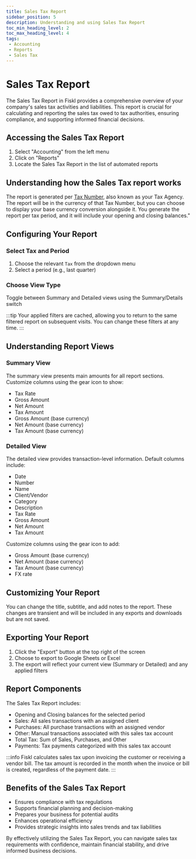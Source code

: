 ```yaml
---
title: Sales Tax Report
sidebar_position: 5
description: Understanding and using Sales Tax Report
toc_min_heading_level: 2
toc_max_heading_level: 4
tags:
 - Accounting
 - Reports
 - Sales Tax
---
```


# Sales Tax Report

The Sales Tax Report in Fiskl provides a comprehensive overview of your company's sales tax activities and liabilities. This report is crucial for calculating and reporting the sales tax owed to tax authorities, ensuring compliance, and supporting informed financial decisions.

## Accessing the Sales Tax Report

1. Select "Accounting" from the left menu
2. Click on "Reports"
3. Locate the Sales Tax Report in the list of automated reports

## Understanding how the Sales Tax report works

The report is generated per [Tax Number](../../../Settings-Configurations/tax-settings#3-tax-idvat-numbers), also known as your Tax Agency. The report will be in the currency of that Tax Number, but you can choose to display your base currency conversion alongside it. You generate the report per tax period, and it will include your opening and closing balances."

## Configuring Your Report

### Select Tax and Period

1. Choose the relevant `Tax` from the dropdown menu
2. Select a period (e.g., last quarter)

### Choose View Type

Toggle between Summary and Detailed views using the Summary/Details switch

:::tip
Your applied filters are cached, allowing you to return to the same filtered report on subsequent visits. You can change these filters at any time.
:::

## Understanding Report Views

### Summary View

The summary view presents main amounts for all report sections. Customize columns using the gear icon to show:

- Tax Rate
- Gross Amount
- Net Amount
- Tax Amount
- Gross Amount (base currency)
- Net Amount (base currency)
- Tax Amount (base currency)

### Detailed View

The detailed view provides transaction-level information. Default columns include:

- Date
- Number
- Name
- Client/Vendor
- Category
- Description
- Tax Rate
- Gross Amount
- Net Amount
- Tax Amount

Customize columns using the gear icon to add:

- Gross Amount (base currency)
- Net Amount (base currency)
- Tax Amount (base currency)
- FX rate

## Customizing Your Report

You can change the title, subtitle, and add notes to the report. These changes are transient and will be included in any exports and downloads but are not saved.

## Exporting Your Report

1. Click the "Export" button at the top right of the screen
1. Choose to export to Google Sheets or Excel
1. The export will reflect your current view (Summary or Detailed) and any applied filters

## Report Components

The Sales Tax Report includes:

- Opening and Closing balances for the selected period
- Sales: All sales transactions with an assigned client
- Purchases: All purchase transactions with an assigned vendor
- Other: Manual transactions associated with this sales tax account
- Total Tax: Sum of Sales, Purchases, and Other
- Payments: Tax payments categorized with this sales tax account

:::info
Fiskl calculates sales tax upon invoicing the customer or receiving a vendor bill. The tax amount is recorded in the month when the invoice or bill is created, regardless of the payment date.
:::

## Benefits of the Sales Tax Report

- Ensures compliance with tax regulations
- Supports financial planning and decision-making
- Prepares your business for potential audits
- Enhances operational efficiency
- Provides strategic insights into sales trends and tax liabilities

By effectively utilizing the Sales Tax Report, you can navigate sales tax requirements with confidence, maintain financial stability, and drive informed business decisions.

